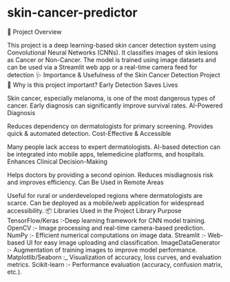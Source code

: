 # skin-cancer-predictor

📌 Project Overview

This project is a deep learning-based skin cancer detection system using Convolutional Neural Networks (CNNs). It classifies images of skin lesions as Cancer or Non-Cancer. The model is trained using image datasets and can be used via a Streamlit web app or a real-time camera feed for detection
🩺 Importance & Usefulness of the Skin Cancer Detection Project
🌟 Why is this project important?
Early Detection Saves Lives

Skin cancer, especially melanoma, is one of the most dangerous types of cancer.
Early diagnosis can significantly improve survival rates.
AI-Powered Diagnosis

Reduces dependency on dermatologists for primary screening.
Provides quick & automated detection.
Cost-Effective & Accessible

Many people lack access to expert dermatologists.
AI-based detection can be integrated into mobile apps, telemedicine platforms, and hospitals.
Enhances Clinical Decision-Making

Helps doctors by providing a second opinion.
Reduces misdiagnosis risk and improves efficiency.
Can Be Used in Remote Areas

Useful for rural or underdeveloped regions where dermatologists are scarce.
Can be deployed as a mobile/web application for widespread accessibility.
📦 Libraries Used in the Project
Library	Purpose
TensorFlow/Keras	:-Deep learning framework for CNN model training.
OpenCV	:- Image processing and real-time camera-based prediction.
NumPy  :-	Efficient numerical computations on image data.
Streamlit	:- Web-based UI for easy image uploading and classification.
ImageDataGenerator	:- Augmentation of training images to improve model performance.
Matplotlib/Seaborn :_	Visualization of accuracy, loss curves, and evaluation metrics.
Scikit-learn :- 	Performance evaluation (accuracy, confusion matrix, etc.).
